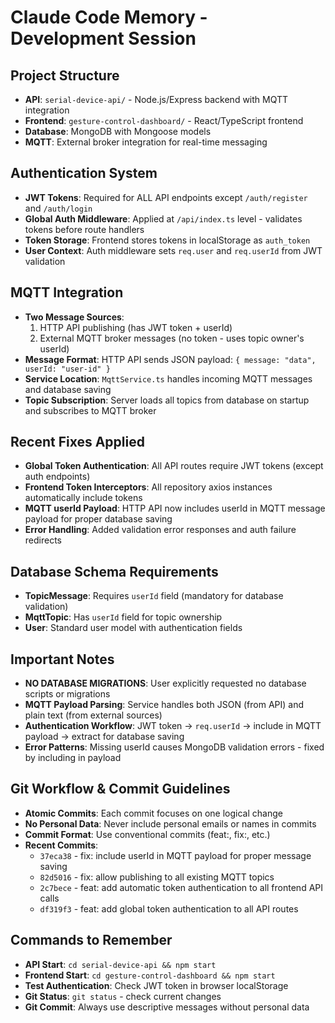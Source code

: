 # Claude Code Memory - Development Session

## Project Structure
- **API**: `serial-device-api/` - Node.js/Express backend with MQTT integration
- **Frontend**: `gesture-control-dashboard/` - React/TypeScript frontend
- **Database**: MongoDB with Mongoose models
- **MQTT**: External broker integration for real-time messaging

## Authentication System
- **JWT Tokens**: Required for ALL API endpoints except `/auth/register` and `/auth/login`
- **Global Auth Middleware**: Applied at `/api/index.ts` level - validates tokens before route handlers
- **Token Storage**: Frontend stores tokens in localStorage as `auth_token`
- **User Context**: Auth middleware sets `req.user` and `req.userId` from JWT validation

## MQTT Integration 
- **Two Message Sources**:
  1. HTTP API publishing (has JWT token + userId)
  2. External MQTT broker messages (no token - uses topic owner's userId)
- **Message Format**: HTTP API sends JSON payload: `{ message: "data", userId: "user-id" }`
- **Service Location**: `MqttService.ts` handles incoming MQTT messages and database saving
- **Topic Subscription**: Server loads all topics from database on startup and subscribes to MQTT broker

## Recent Fixes Applied
- **Global Token Authentication**: All API routes require JWT tokens (except auth endpoints)
- **Frontend Token Interceptors**: All repository axios instances automatically include tokens
- **MQTT userId Payload**: HTTP API now includes userId in MQTT message payload for proper database saving
- **Error Handling**: Added validation error responses and auth failure redirects

## Database Schema Requirements
- **TopicMessage**: Requires `userId` field (mandatory for database validation)
- **MqttTopic**: Has `userId` field for topic ownership
- **User**: Standard user model with authentication fields

## Important Notes
- **NO DATABASE MIGRATIONS**: User explicitly requested no database scripts or migrations
- **MQTT Payload Parsing**: Service handles both JSON (from API) and plain text (from external sources)
- **Authentication Workflow**: JWT token → `req.userId` → include in MQTT payload → extract for database saving
- **Error Patterns**: Missing userId causes MongoDB validation errors - fixed by including in payload

## Git Workflow & Commit Guidelines
- **Atomic Commits**: Each commit focuses on one logical change
- **No Personal Data**: Never include personal emails or names in commits
- **Commit Format**: Use conventional commits (feat:, fix:, etc.)
- **Recent Commits**: 
  - `37eca38` - fix: include userId in MQTT payload for proper message saving
  - `82d5016` - fix: allow publishing to all existing MQTT topics  
  - `2c7bece` - feat: add automatic token authentication to all frontend API calls
  - `df319f3` - feat: add global token authentication to all API routes

## Commands to Remember
- **API Start**: `cd serial-device-api && npm start`
- **Frontend Start**: `cd gesture-control-dashboard && npm start`
- **Test Authentication**: Check JWT token in browser localStorage
- **Git Status**: `git status` - check current changes
- **Git Commit**: Always use descriptive messages without personal data
